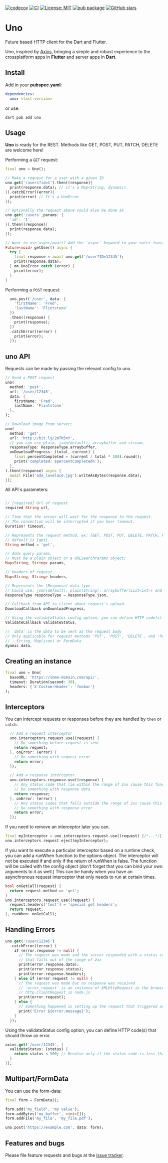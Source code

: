 [![codecov](https://codecov.io/gh/Flutterando/uno/branch/master/graph/badge.svg?token=TSLRFJXOE2)](https://codecov.io/gh/Flutterando/uno)
[![CI](https://github.com/Flutterando/uno/actions/workflows/dart.yml/badge.svg)](https://github.com/Flutterando/uno/actions/workflows/dart.yml)
[![License: MIT](https://img.shields.io/badge/License-MIT-yellow.svg)](https://opensource.org/licenses/MIT)
[![pub package](https://img.shields.io/pub/v/uno.svg)](https://pub.dev/packages/uno)
[![GitHub stars](https://badgen.net/github/stars/Flutterando/uno)](https://GitHub.com/Flutterando/uno/stargazers/)

# Uno

Future based HTTP client for the Dart and Flutter.

Uno, inspired by [Axios](https://axios-http.com), bringing a simple and robust experience to the
crossplatform apps in **Flutter** and server apps in **Dart**.
## Install

Add in your **pubspec.yaml**:

```yaml
dependencies:
  uno: <last-version>
```
or use:
```
dart pub add uno
```

## Usage

**Uno** is ready for the REST. Methods like GET, POST, PUT, PATCH, DELETE are welcome here!

Performing a `GET` request:
```dart
final uno = Uno();

// Make a request for a user with a given ID
uno.get('/users?id=1').then((response){
  print(response.data); // it's a Map<String, dynamic>.
}).catchError((error){
  print(error) // It's a UnoError.
});

// Optionally the request above could also be done as
uno.get('/users',params: {
  'id': '1',
}).then((response){
  print(response.data);
});

// Want to use async/await? Add the `async` keyword to your outer function/method.
Future<void> getUser() async {
  try {
    final response = await uno.get('/user?ID=12345');
    print(response.data);
  } on UnoError catch (error) {
    print(error);
  }
}
```

Performing a `POST` request:
```dart
  uno.post('/user', data: {
    'firstName': 'Fred',
    'lastName': 'Flintstone'
  })
  .then((response) {
    print(response);
  })
  .catchError((error) {
    print(error);
  });
```

## uno API

Requests can be made by passing the relevant config to uno.

```dart
// Send a POST request
uno(
  method: 'post',
  url: '/user/12345',
  data: {
    firstName: 'Fred',
    lastName: 'Flintstone'
  },
);
```
```dart
// Download image from server;
uno(
  method: 'get',
  url: 'http://bit.ly/2mTM3nY',
  // you can use plain, json(default), arraybuffer and stream;
  responseType: ResponseType.arraybuffer,
  onDownloadProgress: (total, current) {
    final percentCompleted = (current / total * 100).round();
    print('completed: $percentCompleted%');
  },
).then((response) async {
  await File('ada_lovelace.jpg').writeAsBytes(response.data);
});
```
All API`s parameters:

```dart

// [required] Url of request
required String url,

// Time that the server will wait for the response to the request.
// The connection will be interrupted if you hear timeout.
Duration? timeout,

// Represents the request method. ex: [GET, POST, PUT, DELETE, PATCH, HEAD].
// default is [get].
String method = 'get',

// Adds query params.
// Must be a plain object or a URLSearchParams object;
Map<String, String> params,

// Headers of request.
Map<String, String> headers,

// Represents the [Response] data type.
// Could use: json(default), plain(String), arraybuffer(List<int>) and stream. 
ResponseType responseType = ResponseType.json,

// Callback from API to client about request`s upload.
DownloadCallback onDownloadProgress,

// Using the validateStatus config option, you can define HTTP code(s) that should throw an error.
ValidateCallback validateStatus,

// `data` is the data to be sent as the request body
// Only applicable for request methods 'PUT', 'POST', 'DELETE , and 'PATCH'
// - String, Map(json) or FormData
dyamic data,
```

## Creating an instance

```dart
final uno = Uno(
  baseURL: 'https://some-domain.com/api/',
  timeout: Duration(second: 30),
  headers: {'X-Custom-Header': 'foobar'}
);
```

## Interceptors

You can intercept requests or responses before they are handled by `then` or `catch`:
```dart
  // Add a request interceptor
  uno.interceptors.request.use((request) {
    // Do something before request is sent
    return request;
  }, onError: (error) {
    // Do something with request error
    return error;
  });

  // Add a response interceptor
  uno.interceptors.response.use((response) {
    // Any status code that lie within the range of 2xx cause this function to trigger
    // Do something with response data
    return response;
  }, onError: (error) {
    // Any status codes that falls outside the range of 2xx cause this function to trigger
    // Do something with response error
    return error;
  });

```
If you need to remove an interceptor later you can.
```dart
final myInterceptor = uno.interceptors.request.use((request) {/*...*/});
uno.interceptors.request.eject(myInterceptor);
```

If you want to execute a particular interceptor based on a runtime check, you can add a runWhen function to the options object. The interceptor will not be executed if and only if the return of runWhen is false. The function will be called with the config object (don't forget that you can bind your own arguments to it as well.) This can be handy when you have an asynchronous request interceptor that only needs to run at certain times.

```dart
bool onGetCall(request) {
  return request.method == 'get';
}
uno.interceptors.request.use((request) {
  request.headers['test'] = 'special get headers';
  return request;
}, runWhen: onGetCall);
```

## Handling Errors

```dart
uno.get('/user/12345')
  .catchError((error) {
    if (error.response != null) {
      // The request was made and the server responded with a status code
      // that falls out of the range of 2xx
      print(error.response.data);
      print(error.response.status);
      print(error.response.headers);
    } else if (error.request != null) {
      // The request was made but no response was received
      // `error.request` is an instance of XMLHttpRequest in the browser and an instance of
      // http.ClientRequest in node.js
      print(error.request);
    } else {
      // Something happened in setting up the request that triggered an Error
      print('Error ${error.message}');
    }
  });
```

Using the validateStatus config option, you can define HTTP code(s) that should throw an error.
```dart
axios.get('/user/12345', {
  validateStatus: (status) {
    return status < 500; // Resolve only if the status code is less than 500
  }
});
```

## Multipart/FormData

You can use the form-data:
```dart
final form = FormData();

form.add('my_field', 'my value');
form.addBytes('my_buffer', <int>[]);
form.addFile('my_file', 'my_file.pdf');

uno.post('https://example.com', data: form);
```

## Features and bugs

Please file feature requests and bugs at the [issue tracker][tracker].

[tracker]: https://github.com/Flutterando/uno/issues
